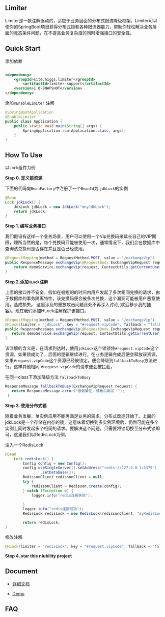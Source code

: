 ## Limiter

Limiter是一款注解驱动的，适应于业务层面的分布式限流降级框架。Limiter可以使你的SpringBoot项目获得分布式锁和各种限流器能力，帮助你轻松解决业务层面的竞态条件问题，在不提高业务复杂度的同时增强接口的安全性。

##  Quick Start

添加依赖

```xml

<dependency>
	<groupId>site.higgs.limiter</groupId>
    	<artifactId>limiter-support</artifactId>
	<version>1.0-SNAPSHOT</version>
</dependency>
```

添加`@EnableLimiter` 注解

```java
@SpringBootApplication
@EnableLimiter
public class Application {
	public static void main(String[] args) {
		SpringApplication.run(Application.class, args);
	}
}
```



##  How  To Use



  以`Lock`组件为例



**Step 0. 定义锁资源**

  下面的代码向`BeanFactory`中注册了一个`BeanId`为 `jdkLock`的实例

```java
@Bean
Lock jdkLock() {
    JdkLock jdkLock = new JdkLock("mnyJdkLock");
    return jdkLock;
}
```

**Step 1. 编写业务接口**

  我们假设有这样一个业务场景，用户可以使用一个Vip兑换码来延长自己的VIP期限，理所当然的是，每个兑换码只能被使用一次，通常情况下，我们会在数据库中查询该兑换码是否存在并且是否已经使用。

```java
@RequestMapping(method = RequestMethod.POST, value = "/exchangeVip")
public ResponseMessage exchangeVip(@RequestBody ExchangeVipRequest request) {
    return demoService.exchangeVip(request, ContextUtils.getCurrentUser());
}
```

**Step 2.添加`HLock`注解**

  上面的接口并不安全，假如在极短的的时间内用户发起了多次相同兑换的请求，由于数据库的事务隔离特性，该兑换码便会被多次兑换，这个漏洞可能被用户恶意使用，造成损失。  这里涉及的重放攻击问题此处不再深入讨论,(欢迎移步我的[博客](https://blog.higgs.site/2019/06/24/从接口幂等性到重放攻击/#more))。现在我们添加HLock注解保护该接口。

```java
@RequestMapping(method = RequestMethod.POST, value = "/exchangeVip")
@HLock(limiter = "jdkLock", key = "#request.vipCode", fallback = "fallbackToBusy")
public ResponseMessage exchangeVip(@RequestBody ExchangeVipRequest request) {
   return demoService.exchangeVip(request, ContextUtils.getCurrentUser());
}
```

 该注解的含义是，在请求到达时，使用`jdkLock`这个锁锁住`#request.vipCode`这个资源，如果锁成功了，后面的逻辑继续进行，在业务逻辑完成后便会释放该资源，如果`#request.vipCode`这个资源已经被锁定，便会降级到`fallbackToBusy`方法进行。这样其他相同 `#request.vipCode`的请求便会被拦截，

在同一class下添加降级方法 `fallbackToBusy`

```java
ResponseMessage fallbackToBusy(ExchangeVipRequest request) {
   return ResponseMessage.error("服务繁忙，请稍后再试！");
 }
```

**Step 3. 使用分布式锁**

  随着业务发展，单实例应用不能再满足业务的需求，分布式改造开始了。上面的jdkLock是一个存储在内存的锁，这意味着切换到多实例环境后，仍然可能在多个实例上同时发起多个相同的请求。要解决这个问题，只需要将锁切换至分布式锁即可，这里我们以RedisLock为例。

注入一个RedisLock

```java
@Bean
    Lock redisLock() {
        Config config = new Config();
        config.useSingleServer().setAddress("redis://127.0.0.1:6379")
                .setDatabase(1);
        RedissonClient redissonClient = null;
        try {
            redissonClient = Redisson.create(config);
        } catch (Exception e) {
            logger.info("redis连接失败");
         
        }
        logger.info("redis连接成功");
        RedisLock redisLock = new RedisLock(redissonClient, "myRedisLock");

        return redisLock;
}
```

修改注解

```java
@HLock(limiter = "redisLock", key = "#request.vipCode", fallback = "fallback")
```



**Step 4. star this niubility project**



## Document

- [详细文档](./doc.md)

- [Demo](https://github.com/jjj124/limtierDemo)


## FAQ

